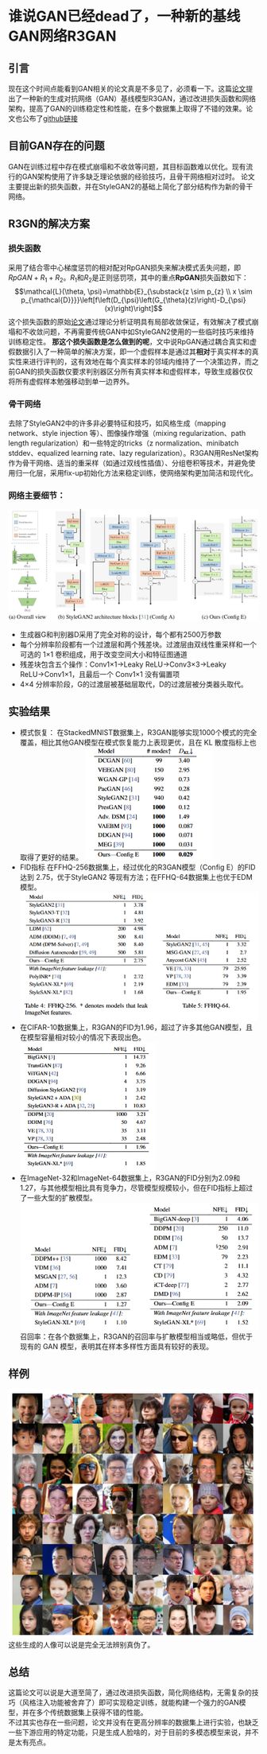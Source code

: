 # 谁说GAN已经dead了，一种新的基线GAN网络R3GAN
## 引言
现在这个时间点能看到GAN相关的论文真是不多见了，必须看一下。这篇[论文](https://arxiv.org/abs/2501.05441)提出了一种新的生成对抗网络（GAN）基线模型R3GAN，通过改进损失函数和网络架构，提高了GAN的训练稳定性和性能，在多个数据集上取得了不错的效果。论文也公布了[github链接](https://github.com/brownvc/R3GAN)
## 目前GAN存在的问题
GAN在训练过程中存在模式崩塌和不收敛等问题，其目标函数难以优化。现有流行的GAN架构使用了许多缺乏理论依据的经验技巧，且骨干网络相对过时。
论文主要提出新的损失函数，并在StyleGAN2的基础上简化了部分结构作为新的骨干网络。
## R3GN的解决方案
### 损失函数
采用了结合零中心梯度惩罚的相对配对RpGAN损失来解决模式丢失问题，即$RpGAN+R_1+R_2$。$R_1$和$R_2$是正则惩罚项，其中的重点**RpGAN**损失函数如下：
$$\mathcal{L}(\theta, \psi)=\mathbb{E}_{\substack{z \sim p_{z} \\ x \sim p_{\mathcal{D}}}}\left[f\left(D_{\psi}\left(G_{\theta}(z)\right)-D_{\psi}(x)\right)\right]$$
这个损失函数的原始[论文](https://arxiv.org/pdf/1807.00734)通过理论分析证明具有局部收敛保证，有效解决了模式崩塌和不收敛问题，不再需要传统GAN中如StyleGAN2使用的一些临时技巧来维持训练稳定性。 
**那这个损失函数是怎么做到的呢**，文中说RpGAN通过耦合真实和虚假数据引入了一种简单的解决方案，即一个虚假样本是通过其**相对**于真实样本的真实性来进行评判的，这有效地在每个真实样本的邻域内维持了一个决策边界，而之前GAN的损失函数仅要求判别器区分所有真实样本和虚假样本，导致生成器仅仅将所有虚假样本勉强移动到单一边界外。
### 骨干网络
去除了StyleGAN2中的许多非必要特征和技巧，如风格生成（mapping network、style injection 等）、图像操作增强（mixing regularization、path length regularization）和一些特定的tricks（z normalization、minibatch stddev、equalized learning rate、lazy regularization）。R3GAN用ResNet架构作为骨干网络、适当的重采样（如通过双线性插值）、分组卷积等技术，并避免使用归一化层，采用fix-up初始化方法来稳定训练，使网络架构更加简洁和现代化。  
### 网络主要细节：     
![网络图](img/R3GAN_structure.png)
- 生成器G和判别器D采用了完全对称的设计，每个都有2500万参数  
- 每个分辨率阶段都有一个过渡层和两个残差块。过渡层由双线性重采样和一个可选的 1×1 卷积组成，用于改变空间大小和特征图通道   
- 残差块包含五个操作：Conv1×1→Leaky ReLU→Conv3×3→Leaky ReLU→Conv1×1，且最后一个 Conv1×1 没有偏置项
- 4×4 分辨率阶段，G的过渡层被基础层取代，D的过渡层被分类器头取代。

## 实验结果
- 模式恢复：
在StackedMNIST数据集上，R3GAN能够实现1000个模式的完全覆盖，相比其他GAN模型在模式恢复能力上表现更优，且在 KL 散度指标上也取得了更好的结果。
![模式恢复](img/R3GAN_mode.png)
- FID指标
在FFHQ-256数据集上，经过优化的R3GAN模型（Config E）的FID达到 2.75，优于StyleGAN2 等现有方法；在FFHQ-64数据集上也优于EDM模型。  
![FID](img/R3GAN_ffhq256.png)
- 在CIFAR-10数据集上，R3GAN的FID为1.96，超过了许多其他GAN模型，且在模型容量相对较小的情况下表现出色。   
![CIFAR](img/R3GAN_CIFFAR.png)
- 在ImageNet-32和ImageNet-64数据集上，R3GAN的FID分别为2.09和1.27，与其他模型相比具有竞争力，尽管模型规模较小，但在FID指标上超过了一些大型的扩散模型。   
![ImageNet](img/R3GAN_Imagenet.png)
召回率：在各个数据集上，R3GAN的召回率与扩散模型相当或略低，但优于现有的 GAN 模型，表明其在样本多样性方面具有较好的表现。
## 样例
![样例](img/R3GAN_example.png)  
这些生成的人像可以说是完全无法辨别真伪了。
## 总结
这篇论文可以说是大道至简了，通过改进损失函数，简化网络结构，无需复杂的技巧（风格注入功能被舍弃了）即可实现稳定训练，就能构建一个强力的GAN模型，并在多个传统数据集上获得不错的性能。  
不过其实也存在一些问题，论文并没有在更高分辨率的数据集上进行实验，也缺乏一些下游应用的特定功能，只是生成人脸啥的，对于目前的多模态模型来说，并不是太有亮点。

